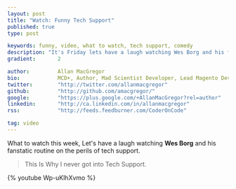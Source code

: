 ```yaml
---
layout: post
title: "Watch: Funny Tech Support"
published: true
type: post

keywords: funny, video, what to watch, tech support, comedy
description: "It's Friday lets have a laugh watching Wes Borg and his fanstatic routine on the perils of tech support"
gradient: 		2

author: 		Allan MacGregor
bio: 			MCD+, Author, Mad Scientist Developer, Lead Magento Developer @demacmedia.
twitter: 		"http://twitter.com/allanmacgregor"
github: 		"http://github.com/amacgregor/"
google: 		"https://plus.google.com/+AllanMacGregor?rel=author"
linkedin: 		"http://ca.linkedin.com/in/allanmacgregor"
rss: 			"http://feeds.feedburner.com/CoderOnCode"

tag: video
---
```


What to watch this week,  Let's have a laugh watching **Wes Borg** and his fanstatic routine on the perils of tech support.



> This Is Why I never got into Tech Support.

{% youtube Wp-uKlhXvmo %}
